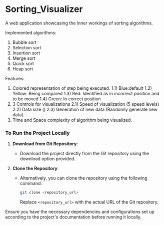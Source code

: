# Sorting_Visualizer

A web application showcasing the inner workings of sorting algorithms.

Implemented algorithms:
1) Bubble sort
2) Selection sort
3) Insertion sort
4) Merge sort
5) Quick sort
6) Heap sort

Features:
1) Colored representation of step being executed.
  1.1) Blue:default
  1.2) Yellow: Being compared
  1.3) Red: Identified as in incorrect position and to be moved
  1.4) Green: In correct position
2) 3 Controls for visualizations
  2.1) Speed of visualization (5 speed levels)
  2.2) Data size ()
  2.3) Generation of new data (Randomly generate new data).
4) Time and Space complexity of algorithm being visualized.


### To Run the Project Locally

1. **Download from Git Repository**:
   - Download the project directly from the Git repository using the download option provided.

2. **Clone the Repository**:
   - Alternatively, you can clone the repository using the following command:
     ```bash
     git clone <repository_url>
     ```
     Replace `<repository_url>` with the actual URL of the Git repository.

Ensure you have the necessary dependencies and configurations set up according to the project's documentation before running it locally.
